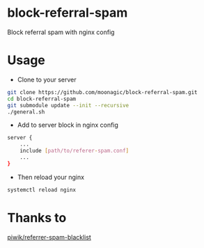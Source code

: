 # block-referral-spam
Block referral spam with nginx config

# Usage
* Clone to your server
```bash
git clone https://github.com/moonagic/block-referral-spam.git
cd block-referral-spam
git submodule update --init --recursive
./general.sh
```
* Add to server block in nginx config
```bash
server {
    ...
    include [path/to/referer-spam.conf]
    ...
}
```
* Then reload your nginx
```bash
systemctl reload nginx
```

# Thanks to 
[piwik/referrer-spam-blacklist](https://github.com/piwik/referrer-spam-blacklist/)

